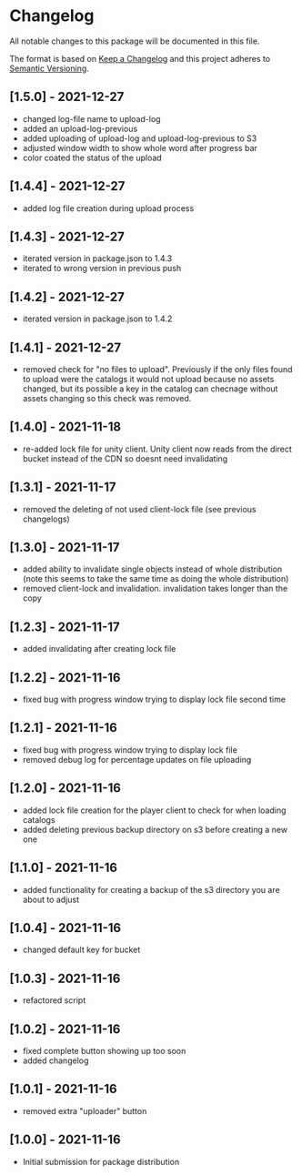 # Changelog
All notable changes to this package will be documented in this file.

The format is based on [Keep a Changelog](http://keepachangelog.com/en/1.0.0/)
and this project adheres to [Semantic Versioning](http://semver.org/spec/v2.0.0.html).

## [1.5.0] - 2021-12-27
- changed log-file name to upload-log
- added an upload-log-previous
- added uploading of upload-log and upload-log-previous to S3
- adjusted window width to show whole word after progress bar
- color coated the status of the upload

## [1.4.4] - 2021-12-27
- added log file creation during upload process

## [1.4.3] - 2021-12-27
- iterated version in package.json to 1.4.3
- iterated to wrong version in previous push

## [1.4.2] - 2021-12-27
- iterated version in package.json to 1.4.2

## [1.4.1] - 2021-12-27
- removed check for "no files to upload". Previously if the only files found to upload were the catalogs it would not upload because no assets changed, but its possible a key in the catalog can checnage without assets changing so this check was removed.

## [1.4.0] - 2021-11-18
- re-added lock file for unity client. Unity client now reads from the direct bucket instead of the CDN so doesnt need invalidating

## [1.3.1] - 2021-11-17
- removed the deleting of not used client-lock file (see previous changelogs)

## [1.3.0] - 2021-11-17
- added ability to invalidate single objects instead of whole distribution (note this seems to take the same time as doing the whole distribution)
- removed client-lock and invalidation. invalidation takes longer than the copy

## [1.2.3] - 2021-11-17
- added invalidating after creating lock file

## [1.2.2] - 2021-11-16
- fixed bug with progress window trying to display lock file second time

## [1.2.1] - 2021-11-16
- fixed bug with progress window trying to display lock file
- removed debug log for percentage updates on file uploading

## [1.2.0] - 2021-11-16
- added lock file creation for the player client to check for when loading catalogs
- added deleting previous backup directory on s3 before creating a new one

## [1.1.0] - 2021-11-16
- added functionality for creating a backup of the s3 directory you are about to adjust

## [1.0.4] - 2021-11-16
- changed default key for bucket

## [1.0.3] - 2021-11-16
- refactored script

## [1.0.2] - 2021-11-16
- fixed complete button showing up too soon
- added changelog

## [1.0.1] - 2021-11-16
- removed extra "uploader" button

## [1.0.0] - 2021-11-16
- Initial submission for package distribution
